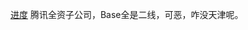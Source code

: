 [进度](https://app-tc.mokahr.com/campus-recruitment/csig/20001#/candidateHome/applications)
腾讯全资子公司，Base全是二线，可恶，咋没天津呢。
